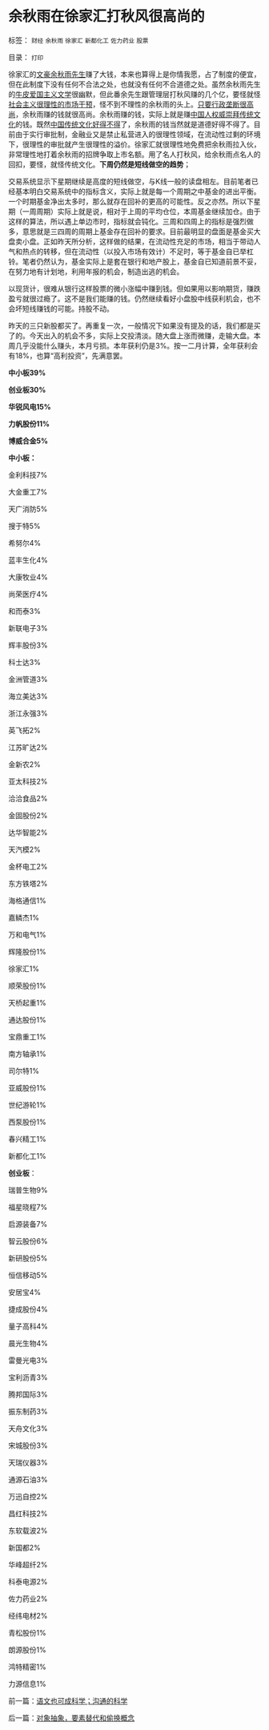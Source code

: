# 余秋雨在徐家汇打秋风很高尚的

标签： `财经` `余秋雨` `徐家汇` `新都化工` `佐力药业` `股票` 

目录： `打印`

徐家汇的[文豪余秋雨先生](../../../2009/6/18/不认同余秋雨先生的文明知识；.md)赚了大钱，本来也算得上是你情我愿，占了制度的便宜，但在此制度下没有任何不合法之处，也就没有任何不合道德之处。虽然余秋雨先生的[牛皮爱国主义文学](../../../2009/9/28/中国怀旧复古的乌托邦传统文化.md)很幽默，但此番余先生跟管理层打秋风赚的几个亿，要怪就怪[社会主义很理性的市场干预](../../../2010/1/22/管理学向经济学靠拢“产权细分”.md)，怪不到不理性的余秋雨的头上。[只要行政垄断很高尚](../../../2010/11/20/计划经济中的国企和行政垄断.md)，余秋雨赚的钱就很高尚。余秋雨赚的钱，实际上就是赚[中国人权威崇拜传统文化](../../../2008/10/10/中国式诡辩：官本位文化之权位崇拜心魔.md)的钱。既然[中国传统文化好得不得](../../../2008/7/29/个人主义思想被阉割更多来自民间“传统文化”.md)了，余秋雨的钱当然就是道德好得不得了。目前由于实行审批制，金融业又是禁止私营进入的很理性领域，在流动性过剩的环境下，很理性的审批就产生很理性的溢价。徐家汇就很理性地免费把余秋雨拉入伙，非常理性地打着余秋雨的招牌争取上市名额。用了名人打秋风，给余秋雨点名人的回扣，要怪，就怪传统文化。**下周仍然是短线做空的趋势**；

交易系统显示下星期继续是高度的短线做空，与K线一般的读盘相左。目前笔者已经基本明白交易系统中的指标含义，实际上就是每一个周期之中基金的进出平衡。一个时期基金净出太多时，那么就存在回补的更高的可能性。反之亦然。所以下星期（一周周期）实际上就是说，相对于上周的平均仓位，本周基金继续加仓。由于这样的算法，所以遇上单边市时，指标就会钝化。三周和四周上的指标是强烈做多，意思就是三四周的周期上基金存在回补的要求。目前最明显的盘面是基金买大盘卖小盘。正如昨天所分析，这样做的结果，在流动性充足的市场，相当于带动人气和热点的转移，但在流动性（以投入市场有效计）不足时，等于基金自已举杠铃。笔者仍然认为，基金实际上是套在银行和地产股上，基金自已知道前景不妥，在努力地有计划地，利用年报的机会，制造出逃的机会。



以现货计，很难从银行这样股票的微小涨幅中赚到钱。但如果用以影响期货，赚跌盈亏就很过瘾了。这不是我们能赚的钱。仍然继续看好小盘股中线获利机会，也不会坏短线赚钱的可能。持股不动。

昨天的三只新股都买了。再重复一次，一般情况下如果没有提及的话，我们都是买了的。今天出入的机会不多，实际上交投清淡。随大盘上涨而微赚，走输大盘。本周几乎没能什么赚头，本月亏损。本年获利仍是3%。按一二月计算，全年获利会有18%，也算“高利投资”，先满意罢。

**中小板39%**

**创业板30%**

**华锐风电15%**

**力帆股份11%**

**博威合金5%**



**中小板：**

金利科技7%

大金重工7%

天广消防5%

搜于特5%

希努尔4%

蓝丰生化4%

大康牧业4%

尚荣医疗4%

和而泰3%

新联电子3%

辉丰股份3%

科士达3%

金洲管道3%

海立美达3%

浙江永强3%

英飞拓2%

江苏旷达2%

金新农2%

亚太科技2%

洽洽食品2%

金固股份2%

达华智能2%

天汽模2%

金杯电工2%

东方铁塔2%

海格通信1%

嘉鳞杰1%

万和电气1%

辉隆股份1%

徐家汇1%

顺荣股份1%

天桥起重1%

通达股份1%

宝鼎重工1%

南方轴承1%

司尔特1%

亚威股份1%

世纪游轮1%

西泵股份1%

春兴精工1%

新都化工1%



**创业板**：

瑞普生物9%

福星晓程7%

启源装备7%

智云股份6%

新研股份5%

恒信移动5%

安居宝4%

捷成股份4%

量子高科4%

晨光生物4%

雷曼光电3%

宝利沥青3%

腾邦国际3%

振东制药3%

天舟文化3%

宋城股份3%

天瑞仪器3%

通源石油3%

万迅自控2%

昌红科技2%

东软载波2%

新国都2%

华峰超纤2%

科泰电源2%

佐力药业2%

经纬电材2%

青松股份1%

朗源股份1%

鸿特精密1%

力源信息1%

前一篇：[语文也可成科学；沟通的科学](../../../2011/3/3/语文也可成科学；沟通的科学.md)

后一篇：[对象抽象，要素替代和偷换概念](../../../2011/3/4/对象抽象，要素替代和偷换概念.md)